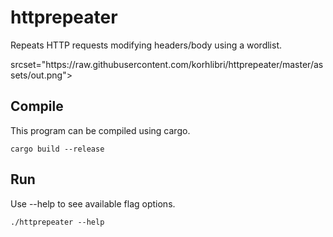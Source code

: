 # httprepeater
Repeats HTTP requests modifying headers/body using a wordlist.

<div>
  <picture>
    srcset="https://raw.githubusercontent.com/korhlibri/httprepeater/master/assets/out.png">
  </picture>
</div>

## Compile
This program can be compiled using cargo.
```
cargo build --release
```
## Run
Use --help to see available flag options.
```
./httprepeater --help
```
